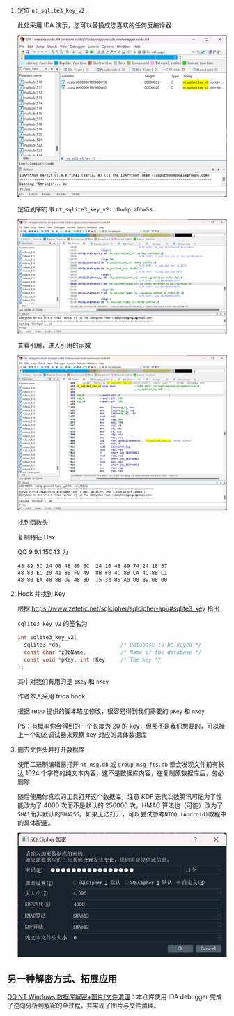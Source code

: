 1. 定位 `nt_sqlite3_key_v2:`

   此处采用 IDA 演示，您可以替换成您喜欢的任何反编译器

   ![image-20230716124653784](img/image-20230716124653784.png)

   定位到字符串 `nt_sqlite3_key_v2: db=%p zDb=%s`

   ![image-20230716124834751](img/image-20230716124834751.png)

   查看引用，进入引用的函数

   ![image-20230716124931612](img/image-20230716124931612.png)

   找到函数头

   复制特征 Hex

   QQ 9.9.1.15043 为

   ```plain
   48 89 5C 24 08 48 89 6C  24 10 48 89 74 24 18 57
   48 83 EC 20 41 8B F9 49  8B F0 4C 8B CA 4C 8B C1
   48 8B EA 48 8B D9 48 8D  15 33 05 A0 00 B9 08 00
   ```

2. Hook 并找到 Key

   根据 <https://www.zetetic.net/sqlcipher/sqlcipher-api/#sqlite3_key> 指出

   `sqlite3_key_v2` 的签名为

   ```c
   int sqlite3_key_v2(
     sqlite3 *db,                   /* Database to be keyed */
     const char *zDbName,           /* Name of the database */
     const void *pKey, int nKey     /* The key */
   );
   ```

   其中对我们有用的是 `pKey` 和 `nKey`

   作者本人采用 frida hook

   根据 repo 提供的脚本略加修改，很容易得到我们需要的 `pKey` 和 `nKey`

   PS：有概率你会得到的一个长度为 20 的 key，但那不是我们想要的，可以挂上一个动态调试器来观察 key 对应的具体数据库

3. 删去文件头并打开数据库

   使用二进制编辑器打开 `nt_msg.db` 或 `group_msg_fts.db` 都会发现文件前有长达 1024 个字符的纯文本内容，这不是数据库内容，在复制原数据库后，务必删除

   随后使用你喜欢的工具打开这个数据库，注意 KDF 迭代次数腾讯可能为了性能改为了 4000 次而不是默认的 256000 次，HMAC 算法也（可能）改为了`SHA1`而非默认的`SHA256`。如果无法打开，可以尝试参考`NTQQ (Android)`教程中的具体配置。

   ![“SQLCipher 加密”窗口中的具体配置选项](img/image-20230716130512061.png)

## 另一种解密方式、拓展应用

[QQ NT Windows 数据库解密+图片/文件清理](https://github.com/Mythologyli/qq-nt-db)：本仓库使用 IDA debugger 完成了逆向分析到解密的全过程，并实现了图片与文件清理。
